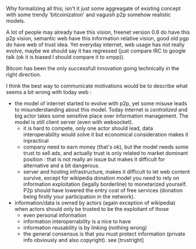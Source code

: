 
Why formalizing all this; isn't it just some aggreagate of existing concept with some trendy 'bitcoinization' and vaguish p2p somehow realistic models.

A lot of people may already have this vision, freenet version 0.6 do have this p2p vision, semantic web have this information relative vision, good old pgp do have web of trust idea. Yet everyday internet, web usage has not really evolve, maybe we should say it has regressed (just compare IRC to google talk (ok it is biased I should compare it to xmpp)).

Bitcoin has been the only successfull innovation going technically in the right direction.

I think the best way to communicate motivations would be to describe what seems a bit wrong with today web :

* the model of internet started to evolve with p2p, yet some misuse leads to misunderstanding about this model. Today internet is *centralized* and big actor takes some sensitive place over information management. The model is still client server (even with websocket).
  - it is hard to compete, only one actor should lead, data interoperability would solve it but economical consideration makes it inpractical
  - company need to earn money (that's ok), but the model needs some trust to sell ads, and actually trust is only related to market dominant position : that is not really an issue but makes it difficult for alternative and a bit dangerous.
  - server and hosting infrastructure, makes it difficult to let web content survive, except for wikipedia donation model you need to rely on information exploitation (legally borderline) to monetarized yourself. P2p should have lowered the entry cost of free services (donation being firstly your participation in the network).
* information/data is owned by actors (again exception of wikipedia) when actors should only be trusted to be the exploitant of those
  - even personal information
  - information interoperrability is a nice to have
  - information reusability is by linking (nothing wrong)
  - the general consensus is that you must protect information (private info obviously and also copyright). see [trustright]

